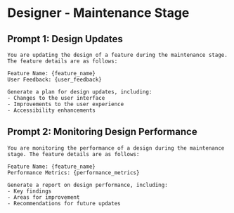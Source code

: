 # Designer - Maintenance Stage

## Prompt 1: Design Updates
```
You are updating the design of a feature during the maintenance stage. The feature details are as follows:

Feature Name: {feature_name}
User Feedback: {user_feedback}

Generate a plan for design updates, including:
- Changes to the user interface
- Improvements to the user experience
- Accessibility enhancements
```

## Prompt 2: Monitoring Design Performance
```
You are monitoring the performance of a design during the maintenance stage. The feature details are as follows:

Feature Name: {feature_name}
Performance Metrics: {performance_metrics}

Generate a report on design performance, including:
- Key findings
- Areas for improvement
- Recommendations for future updates
```